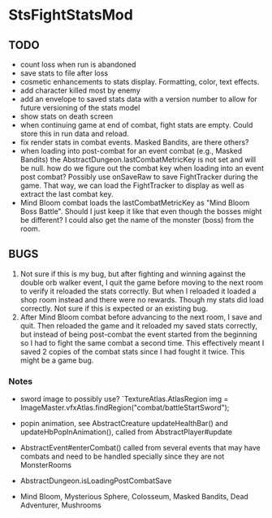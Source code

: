# StsFightStatsMod

## TODO
- count loss when run is abandoned
- save stats to file after loss
- cosmetic enhancements to stats display. Formatting, color, text effects.
- add character killed most by enemy
- add an envelope to saved stats data with a version number to allow for future versioning of the stats model
- show stats on death screen
- when continuing game at end of combat, fight stats are empty. Could store this in run data and reload.
- fix render stats in combat events. Masked Bandits, are there others?
- when loading into post-combat for an event combat (e.g., Masked Bandits) the AbstractDungeon.lastCombatMetricKey is not set and will be null.
how do we figure out the combat key when loading into an event post combat? Possibly use onSaveRaw to save FightTracker during the
game. That way, we can load the FightTracker to display as well as extract the last combat key.
- Mind Bloom combat loads the lastCombatMetricKey as "Mind Bloom Boss Battle". Should I just keep it like that even though
the bosses might be different? I could also get the name of the monster (boss) from the room.


## BUGS
1. Not sure if this is my bug, but after fighting and winning against the double orb walker event, I quit the game before
moving to the next room to verify it reloaded the stats correctly. But when I reloaded it loaded a shop room instead and
there were no rewards. Though my stats did load correctly. Not sure if this is expected or an existing bug.
2. After Mind Bloom combat before advancing to the next room, I save and quit. Then reloaded the game and it reloaded my
saved stats correctly, but instead of being post-combat the event started from the beginning so I had to fight the same
combat a second time. This effectively meant I saved 2 copies of the combat stats since I had fought it twice. This might
be a game bug.


### Notes

- sword image to possibly use? `TextureAtlas.AtlasRegion img = ImageMaster.vfxAtlas.findRegion("combat/battleStartSword");
- popin animation, see AbstractCreature updateHealthBar() and updateHbPopInAnimation(), called from AbstractPlayer#update

- AbstractEvent#enterCombat() called from several events that may have combats and need to be handled specially since they are not MonsterRooms
-   AbstractDungeon.isLoadingPostCombatSave
  - Mind Bloom, Mysterious Sphere, Colosseum, Masked Bandits, Dead Adventurer, Mushrooms